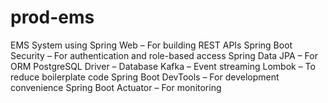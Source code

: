 # prod-ems
EMS System using Spring Web – For building REST APIs Spring Boot Security – For authentication and role-based access Spring Data JPA – For ORM PostgreSQL Driver – Database Kafka – Event streaming Lombok – To reduce boilerplate code Spring Boot DevTools – For development convenience Spring Boot Actuator – For monitoring
